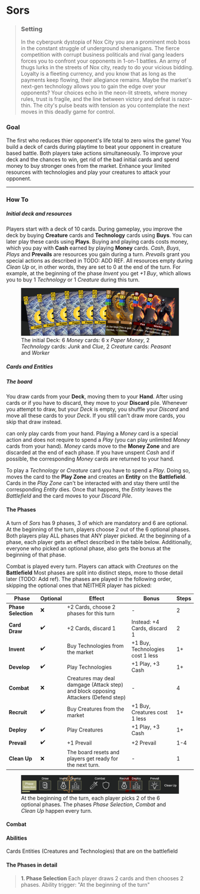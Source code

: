# Sors

>### Setting
>In the cyberpunk dystopia of Nox City you are a prominent mob boss in the constant struggle of underground shenanigans. The fierce competition with corrupt business politicals and rival gang leaders forces you to confront your opponents in 1-on-1 battles. An army of thugs lurks in the streets of Nox city, ready to do your vicious bidding. Loyalty is a fleeting currency, and you know that as long as the payments keep flowing, their allegiance remains. Maybe the market's next-gen technology allows you to gain the edge over your opponents? Your choices echo in the neon-lit streets, where money rules, trust is fragile, and the line between victory and defeat is razor-thin. The city's pulse beats with tension as you contemplate the next moves in this deadly game for control.

### Goal
The first who reduces thier opponent's life total to zero wins the game! You build a deck of cards during playtime to beat your opponent in creature based battle. Both players take actions simultaneously. To improve your deck and the chances to win, get rid of the bad initial cards and spend money to buy stronger ones from the market. Enhance your limited resources with technologies and play your creatures to attack your opponent.

---

### How To

##### Initial deck and resources
Players start with a deck of 10 cards. During gameplay, you improve the deck by buying **Creature** cards and **Technology** cards using **Buys**. You can later play these cards using **Plays**. Buying and playing cards costs money, which you pay with **Cash** earned by playing **Money** cards. _Cash_, _Buys_, _Plays_ and **Prevails** are resources you gain during a turn. _Prevails_ grant you special actions as described in TODO: ADD REF. All resources empty during _Clean Up_ or, in other words, they are set to 0 at the end of the turn. For example, at the beginning of the phase _Invent_ you get _+1 Buy_, which allows you to buy 1 _Technology_ or 1 _Creature_ during this turn.


<figure>
    <img src="Images/initialDeck.PNG"
         alt="TurnPhases">
    <figcaption>The initial Deck: 6 <i>Money</i> cards: 6 x <i>Paper Money</i>, 2 <i>Technology</i> cards: <i>Junk</i> and <i>Clue</i>, 2 <i>Creature</i> cards: <i>Peasant</i> and <i>Worker</i></figcaption>
</figure>

##### Cards and Entities

##### The board
You draw cards from your **Deck**, moving them to your **Hand**. After using cards or if you have to discard, they move to your **Discard** pile. Whenever you attempt to draw, but your _Deck_ is empty, you shuffle your _Discard_ and move all these cards to your _Deck_. If you still can't draw more cards, you skip that draw instead.

can only play cards from your hand. Playing a _Money_ card is a special action and does not require to spend a _Play_ (you can play unlimited _Money_ cards from your hand). _Money_ cards move to the **Money Zone** and are discarded at the end of each phase. If you have unspent _Cash_ and if possible, the corresponding _Money_ cards are returned to your hand. 

To play a _Technology_ or _Creature_ card you have to spend a _Play_. Doing so, moves the card to the **Play Zone** and creates an **Entity** on the **Battlefield**. Cards in the _Play Zone_ can't be interacted with and stay there until the corresponding _Entity_ dies. Once that happens, the _Entity_ leaves the _Battlefield_ and the card moves to your _Discard Pile_.

#### The Phases
A turn of *Sors* has 9 phases, 3 of which are mandatory and 6 are optional. At the beginning of the turn, players choose 2 out of the 6 optional phases. Both players play ALL phases that ANY player picked. At the beginning of a phase, each player gets an effect described in the table below. Additionally, everyone who picked an optional phase, also gets the bonus at the beginning of that phase. 

Combat is played every turn. Players can attack with _Creatures_ on the **Battlefield**
Most phases are split into distinct steps, more to those detail later (TODO: Add ref). The phases are played in the following order, skipping the optional ones that NEITHER player has picked:

| Phase    | Optional | Effect | Bonus |  Steps
| -------- | ------- | ------- | ------- | -------
| **Phase Selection** | :x: | +2 Cards, choose 2 phases for this turn | - |  2  
| **Card Draw** | :heavy_check_mark: | +2 Cards, discard 1 | Instead: +4 Cards, discard 1 | 2
| **Invent** | :heavy_check_mark: | Buy Technologies from the market | +1 Buy, Technologies cost 1 less | 1+
| **Develop** | :heavy_check_mark: | Play Technologies | +1 Play, +3 Cash | 1+
| **Combat** | :x: | Creatures may deal damgage (Attack step) and block opposing Attackers (Defend step) | - | 4
| **Recruit** | :heavy_check_mark: | Buy Creatures from the market | +1 Buy, Creatures cost 1 less | 1+
| **Deploy** | :heavy_check_mark: | Play Creatures | +1 Play, +3 Cash | 1+
| **Prevail** | :heavy_check_mark: | +1 Prevail | +2 Prevail | 1-4
| **Clean Up** | :x: | The board resets and players get ready for the next turn. | - | 1  

<figure>
    <img src="Images/phases.PNG"
         alt="TurnPhases">
    <figcaption>At the beginning of the turn, each player picks 2 of the 6 optional phases. The phases <i>Phase Selection</i>, <i>Combat</i> and <i>Clean Up</i> happen every turn.</figcaption>
</figure>


#### Combat

#### Abilities
Cards Entities (Creatures and Technologies) that are on the battlefield

#### The Phases in detail
>**1. Phase Selection**
> Each player draws 2 cards and then chooses 2 phases. Ability trigger: "At the beginning of the turn"



